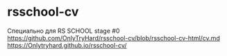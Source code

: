 # rsschool-cv
Специально для RS SCHOOL stage #0
https://github.com/OnlyTryHard/rsschool-cv/blob/rsschool-cv-html/cv.md
https://Onlytryhard.github.io/rsschool-cv/
